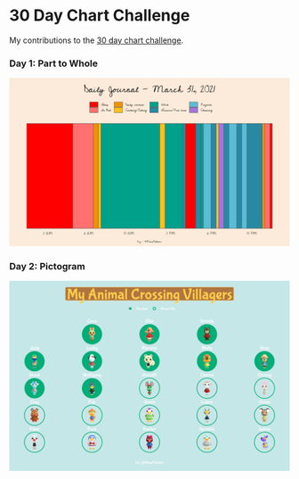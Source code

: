 30 Day Chart Challenge
================

My contributions to the [30 day chart
challenge](https://github.com/Z3tt/30DayChartChallenge_2021).

### Day 1: Part to Whole

![image](day01%20-%20part%20to%20whole/day01_part_to_whole.png)

### Day 2: Pictogram

![image](day02%20-%20pictogram/day02_pictogram.png)
